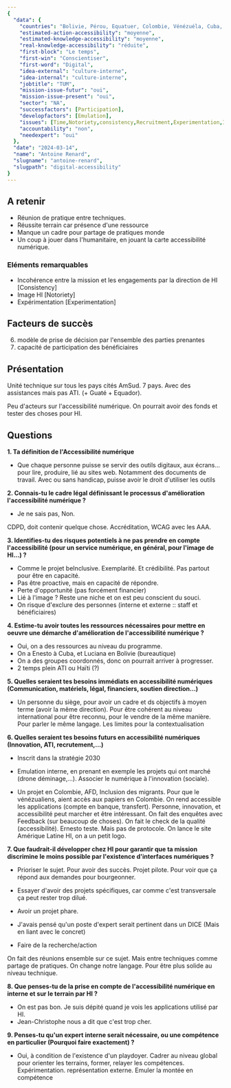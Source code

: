 ```yaml
---
{
  "data": {
    "countries": "Bolivie, Pérou, Equatuer, Colombie, Vénézuéla, Cuba, Honduras",
    "estimated-action-accessibility": "moyenne",
    "estimated-knowledge-accessibility": "moyenne",
    "real-knowledge-accessibility": "réduite",
    "first-block": "Le temps",
    "first-win": "Conscientiser",
    "first-word": "Digital",
    "idea-external": "culture-interne",
    "idea-internal": "culture-interne",
    "jobtitle": "TUM",
    "mission-issue-futur": "oui",
    "mission-issue-present": "oui",
    "sector": "NA",
    "successfactors": [Participation],
    "developfactors": [Emulation],
    "issues": [Time,Notoriety,consistency,Recruitment,Experimentation,Innovation,Strategy],
    "accountability": "non",
    "needexpert": "oui"
  },
  "date": "2024-03-14",
  "name": "Antoine Renard",
  "slugname": "antoine-renard",
  "slugpath": "digital-accessibility"
}
---
```


## A retenir

  - Réunion de pratique entre techniques.
  - Réussite terrain car présence d'une ressource
  - Manque un cadre pour partage de pratiques monde
  - Un coup à jouer dans l'humanitaire, en jouant la carte accessibilité numérique.

### Eléments remarquables
 
 - Incohérence entre la mission et les engagements par la direction de HI [Consistency]
 - Image HI [Notoriety]
 - Expérimentation [Experimentation]

## Facteurs de succès

6. modèle de prise de décision par l'ensemble des parties prenantes
9. capacité de participation des bénéficiaires


## Présentation

Unité technique sur tous les pays cités AmSud. 7 pays. Avec des assistances mais pas ATI. (+ Guaté + Equador).

Peu d'acteurs sur l'accessibilité numérique. On pourrait avoir des fonds et tester des choses pour HI.

## Questions

**1. Ta définition de l'Accessibilité numérique**

 - Que chaque personne puisse se servir des outils digitaux, aux écrans... pour lire, produire, lié au sites web. Notamment des documents de travail. Avec ou sans handicap, puisse avoir le droit d'utiliser les outils

**2. Connais-tu le cadre légal définissant le processus d'amélioration l'accessibilité numérique ?**

 - Je ne sais pas, Non.

CDPD, doit contenir quelque chose. Accréditation, WCAG avec les AAA.

**3. Identifies-tu des risques potentiels à ne pas prendre en compte l'accessibilité (pour un service numérique, en général, pour l'image de HI...) ?**

 - Comme le projet beInclusive. Exemplarité. Et crédibilité. Pas partout pour être en capacité.
 - Pas être proactive, mais en capacité de répondre.
 - Perte d'opportunité (pas forcément financier)
 - Lié à l'image ? Reste une niche et on est peu conscient du souci.
 - On risque d'exclure des personnes (interne et externe :: staff et bénéficiaires)

**4. Estime-tu avoir toutes les ressources nécessaires pour mettre en oeuvre une démarche d'amélioration de l'accessibilité numérique ?**

 - Oui, on a des ressources au niveau du programme. 
 - On a Enesto à Cuba, et Luciana en Bolivie (bureautique)
 - On a des groupes coordonnés, donc on pourrait arriver à progresser.
 - 2 temps plein ATI ou Haïti (?)

**5. Quelles seraient tes besoins immédiats en accessibilité numériques (Communication, matériels, légal, financiers, soutien direction...)**

 - Un personne du siège, pour avoir un cadre et ds objectifs à moyen terme (avoir la même direction). Pour être cohérent au niveau international pour être reconnu, pour le vendre de la même manière. Pour parler le même langage.
   Les limites pour la contextualisation

**6. Quelles seraient tes besoins futurs en accessibilité numériques (Innovation, ATI, recrutement,...)**

 - Inscrit dans la stratégie 2030
 - Emulation interne, en prenant en exemple les projets qui ont marché (drone déminage,...). Associer le numérique à l'innovation (sociale).

 - Un projet en Colombie, AFD, Inclusion des migrants. Pour que le vénézualiens, aient accès aux papiers en Colombie. On rend accessible les applications (compte en banque, transfert).
   Personne, innovation, et accessibilité peut marcher et être intéressant.
   On fait des enquêtes avec Feedback (sur beaucoup de choses). On fait le check de la qualité (accessibilité). Ernesto teste. Mais pas de protocole.
   On lance le site Amérique Latine HI, on a un petit logo.
   
**7. Que faudrait-il développer chez HI pour garantir que ta mission discrimine le moins possible par l'existence d'interfaces numériques ?**

  - Prioriser le sujet. Pour avoir des succès. Projet pilote. Pour voir que ça répond aux demandes pour bourgeonner.
  - Essayer d'avoir des projets spécifiques, car comme c'est transversale ça peut rester trop dilué.
  - Avoir un projet phare.

  - J'avais pensé qu'un poste d'expert serait pertinent dans un DICE (Mais en liant avec le concret)
  - Faire de la recherche/action

 On fait des réunions ensemble sur ce sujet. Mais entre techniques comme partage de pratiques. On change notre langage. Pour être plus solide au niveau technique.

**8. Que penses-tu de la prise en compte de l'accessibilité numérique en interne et sur le terrain par HI ?**

 - On est pas bon. Je suis dépité quand je vois les applications utilisé par HI. 
 - Jean-Christophe nous a dit que c'est trop cher.

**9. Penses-tu qu'un expert interne serait nécessaire, ou une compétence en particulier (Pourquoi faire exactement) ?**

 - Oui, à condition de l'existence d'un playdoyer. Cadrer au niveau global pour orienter les terrains, former, relayer les compétences. Expérimentation. représentation externe. 
  Emuler la montée en compétence   